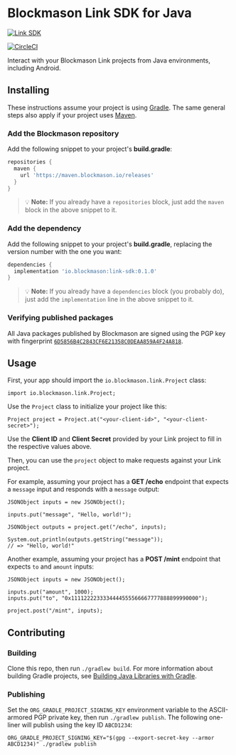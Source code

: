 # Blockmason Link SDK for Java

[![Link SDK][7]][8]

[![CircleCI][1]][2]

Interact with your Blockmason Link projects from Java environments,
including Android.

## Installing

These instructions assume your project is using [Gradle][4]. The same
general steps also apply if your project uses [Maven][5].

### Add the Blockmason repository

Add the following snippet to your project's **build.gradle**:

```groovy
repositories {
  maven {
    url 'https://maven.blockmason.io/releases'
  }
}
```

> 💡 **Note:** If you already have a `repositories` block, just add
> the `maven` block in the above snippet to it.

### Add the dependency

Add the following snippet to your project's **build.gradle**, replacing
the version number with the one you want:

```groovy
dependencies {
  implementation 'io.blockmason:link-sdk:0.1.0'
}
```

> 💡 **Note:** If you already have a `dependencies` block (you probably
> do), just add the `implementation` line in the above snippet to it.

### Verifying published packages

All Java packages published by Blockmason are signed using the PGP key
with fingerprint [`6D5856B4C2843CF6E21358C0DEAA859A4F24A818`][6].

## Usage

First, your app should import the `io.blockmason.link.Project` class:

```
import io.blockmason.link.Project;
```

Use the `Project` class to initialize your project like this:

```
Project project = Project.at("<your-client-id>", "<your-client-secret>");
```

Use the **Client ID** and **Client Secret** provided by your Link project
to fill in the respective values above.

Then, you can use the `project` object to make requests against your
Link project.

For example, assuming your project has a **GET /echo** endpoint that
expects a `message` input and responds with a `message` output:

```
JSONObject inputs = new JSONObject();

inputs.put("message", "Hello, world!");

JSONObject outputs = project.get("/echo", inputs);

System.out.println(outputs.getString("message"));
// => "Hello, world!"
```

Another example, assuming your project has a **POST /mint** endpoint
that expects `to` and `amount` inputs:

```
JSONObject inputs = new JSONObject();

inputs.put("amount", 1000);
inputs.put("to", "0x1111222233334444555566667777888899990000");

project.post("/mint", inputs);
```

## Contributing

### Building

Clone this repo, then run `./gradlew build`. For more information about
building Gradle projects, see [Building Java Libraries with Gradle][3].

### Publishing

Set the `ORG_GRADLE_PROJECT_SIGNING_KEY` environment variable to the
ASCII-armored PGP private key, then run `./gradlew publish`. The
following one-liner will publish using the key ID `ABCD1234`:

```
ORG_GRADLE_PROJECT_SIGNING_KEY="$(gpg --export-secret-key --armor ABCD1234)" ./gradlew publish
```

[1]: https://circleci.com/gh/blockmason/link-sdk.java.svg?style=svg
[2]: https://circleci.com/gh/blockmason/link-sdk.java
[3]: https://guides.gradle.org/building-java-libraries/
[4]: https://gradle.org/
[5]: https://maven.apache.org/
[6]: https://maven.blockmason.io/keys/4F24A818.asc
[7]: https://blockmason.link/wp-content/uploads/2019/07/LINK-SDK.png
[8]: https://blockmason.link/
